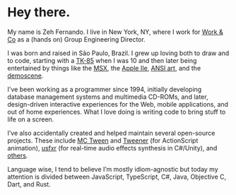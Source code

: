 # Hey there.

My name is Zeh Fernando. I live in New York, NY, where I work for [Work & Co](http://work.co/)
as a (hands on) Group Engineering Director.

I was born and raised in São Paulo, Brazil. I grew up loving both to draw and to
code, starting with a [TK-85](http://en.wikipedia.org/wiki/TK_85) when I was 10
and then later being entertained by things like the [MSX](http://en.wikipedia.org/wiki/MSX),
the [Apple IIe](https://en.wikipedia.org/wiki/Apple_IIe), [ANSI art](http://en.wikipedia.org/wiki/ANSI_art),
and the [demoscene](http://en.wikipedia.org/wiki/Demoscene).

I've been working as a programmer since 1994, initially developing database management
systems and multimedia CD-ROMs, and later, design-driven interactive experiences
for the Web, mobile applications, and out of home experiences. What I love doing
is writing code to bring stuff to life on a screen.

I’ve also accidentally created and helped maintain several open-source projects.
These include [MC Tween](http://hosted.zeh.com.br/mctween/) and [Tweener](https://code.google.com/archive/p/tweener/)
(for ActionScript animation), [usfxr](https://github.com/zeh/usfxr) (for real-time
audio effects synthesis in C#/Unity), and [others](https://github.com/zeh/).

Language wise, I tend to believe I’m mostly idiom-agnostic but today my attention
is divided between JavaScript, TypeScript, C#, Java, Objective C, Dart, and Rust.

